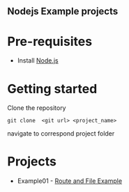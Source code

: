 ## Nodejs Example projects

# Pre-requisites
- Install [Node.js](https://nodejs.org/en/)

# Getting started
Clone the repository
```
git clone  <git url> <project_name>
```
navigate to correspond project folder

# Projects
* Example01 - [Route and File Example](https://github.com/ThienNaingOo/NodejsTrainingExample/tree/main/Route%26FileExample)


